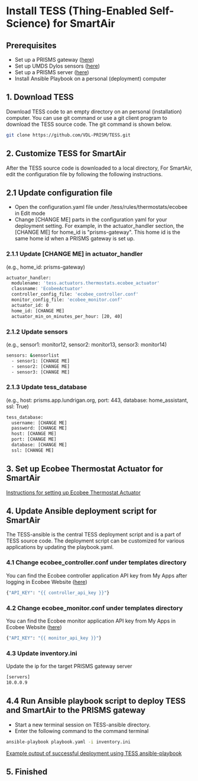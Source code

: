 # Install TESS (Thing-Enabled Self-Science) for SmartAir

## Prerequisites
- Set up a PRISMS gateway ([here](https://github.com/VDL-PRISM/docs/blob/master/gateway_setup.md))
- Set up UMDS Dylos sensors ([here](https://github.com/VDL-PRISM/docs/blob/master/dylos_setup.md))
- Set up a PRISMS server ([here](https://github.com/VDL-PRISM/docs/blob/master/server_setup.md))
- Install Ansible Playbook on a personal (deployment) computer

## 1. Download TESS
Download TESS code to an empty directory on an personal (installation) computer.
You can use git command or use a git client program to download the TESS source code. 
The git command is shown below.

```bash
git clone https://github.com/VDL-PRISM/TESS.git
```

## 2. Customize TESS for SmartAir
After the TESS source code is downloaded to a local directory, For SmartAir, edit the configuration file by following the following instructions.

## 2.1 Update configuration file
- Open the configuration.yaml file under /tess/rules/thermostats/ecobee in Edit mode
- Change [CHANGE ME] parts in the configuration yaml for your deployment setting. For example, in the actuator_handler section, the [CHANGE ME] for home_id is "prisms-gateway". This home id is the same home id when a PRISMS gateway is set up.


### 2.1.1 Update [CHANGE ME] in actuator_handler
(e.g., home_id: prisms-gateway)

```bash
actuator_handler:
  modulename: 'tess.actuators.thermostats.ecobee_actuator'
  classname: 'EcobeeActuator'
  controller_config_file: 'ecobee_controller.conf'
  monitor_config_file: 'ecobee_monitor.conf'
  actuator_id: 0
  home_id: [CHANGE ME]
  actuator_min_on_minutes_per_hour: [20, 40]
```

### 2.1.2 Update sensors
(e.g., sensor1: monitor12, sensor2: monitor13, sensor3: monitor14)

```bash
sensors: &sensorlist
  - sensor1: [CHANGE ME]
  - sensor2: [CHANGE ME]
  - sensor3: [CHANGE ME]
```

### 2.1.3 Update tess_database
(e.g., host: prisms.app.lundrigan.org, port: 443, database: home_assistant, ssl: True)

```bash
tess_database:
  username: [CHANGE ME]
  password: [CHANGE ME]
  host: [CHANGE ME]
  port: [CHANGE ME]
  database: [CHANGE ME]
  ssl: [CHANGE ME]
```


## 3. Set up Ecobee Thermostat Actuator for SmartAir

[Instructions for setting up Ecobee Thermostat Actuator](ecobee_setup.md)



## 4. Update Ansible deployment script for SmartAir 
The TESS-ansible is the central TESS deployment script and is a part of TESS source code. 
The deployment script can be customized for various applications by updating the playbook.yaml.

### 4.1 Change ecobee_controller.conf under templates directory
You can find the Ecobee controller application API key from My Apps after logging in Ecobee Website ([here](https://www.ecobee.com))

```bash
{"API_KEY": "{{ controller_api_key }}"}
```

### 4.2 Change ecobee_monitor.conf under templates directory
You can find the Ecobee monitor application API key from My Apps in Ecobee Website ([here](https://www.ecobee.com))

```bash
{"API_KEY": "{{ monitor_api_key }}"}
```

### 4.3 Update inventory.ini 
Update the ip for the target PRISMS gateway server 

```bash
[servers]
10.0.0.9
```

## 4.4 Run Ansible playbook script to deploy TESS and SmartAir to the PRISMS gateway
- Start a new terminal session on TESS-ansible directory. 
- Enter the following command to the command terminal

```bash
ansible-playbook playbook.yaml -i inventory.ini
```
[Example output of successful deployment using TESS ansible-playbook](ansible_deployment.md)


## 5. Finished

